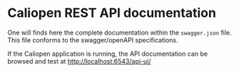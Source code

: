 # Caliopen REST API documentation

One will finds here the complete documentation within the `swagger.json` file. This file conforms to the swagger/openAPI specifications. 

If the Caliopen application is running, the API documentation can be browsed and test at [http://localhost:6543/api-ui/](http://localhost:6543/api-ui/)